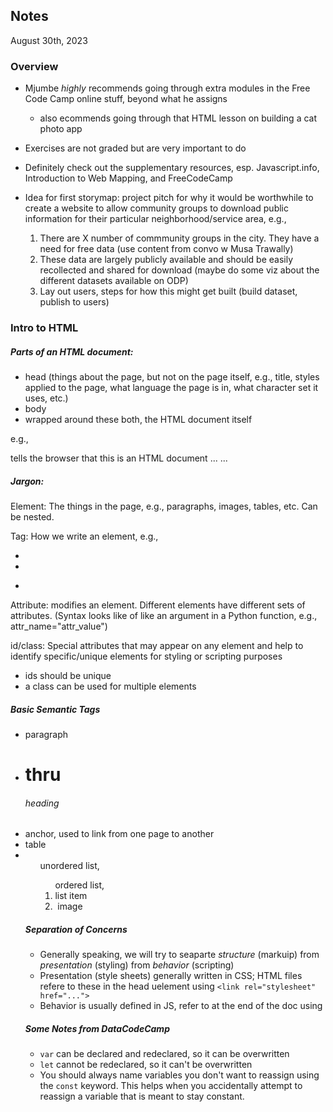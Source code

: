 ## Notes

August 30th, 2023

### Overview
- Mjumbe *highly* recommends going through extra modules in the Free Code Camp online stuff, beyond what he assigns
    - also ecommends going through that HTML lesson on building a cat photo app 
- Exercises are not graded but are very important to do
- Definitely check out the supplementary resources, esp. Javascript.info, Introduction to Web Mapping, and FreeCodeCamp

- Idea for first storymap: project pitch for why it would be worthwhile to create a website to allow community groups to download public information for their particular neighborhood/service area, e.g.,
    1. There are X number of commmunity groups in the city. They have a need for free data (use content from convo w Musa Trawally)
    2. These data are largely publicly available and should be easily recollected and shared for download (maybe do some viz about the different datasets available on ODP)
    3. Lay out users, steps for how this might get built (build dataset, publish to users)


### Intro to HTML

##### Parts of an HTML document:
- head (things about the page, but not on the page itself, e.g., title, styles applied to the page, what language the page is in, what character set it uses, etc.)
- body
- wrapped around these both, the HTML document itself

e.g., 

<!doctype html> tells the browser that this is an HTML document
<html>
<head>
...
</head>
<body>
...
</body>
</html>

##### Jargon:
Element: The things in the page, e.g., paragraphs, images, tables, etc. Can be nested.

Tag: How we write an element, e.g.,
- <html>
- <body>
- <p>

Attribute: modifies an element. Different elements have different sets of attributes. (Syntax looks like of like an argument in a Python function, e.g., attr_name="attr_value")

id/class: Special attributes that may appear on any element and help to identify specific/unique elements for styling or scripting purposes
- ids should be unique
- a class can be used for multiple elements

##### Basic Semantic Tags
- <p> paragraph
- <h1> thru <h6> heading
- <a> anchor, used to link from one page to another
- <table> table
- <ul> unordered list, <ol> ordered list, <li> list item
- <img> image

##### Separation of Concerns
- Generally speaking, we will try to seaparte *structure* (markuip) from *presentation* (styling) from *behavior* (scripting)
- Presentation (style sheets) generally written in CSS; HTML files refere to these in the head uelement using `<link rel="stylesheet" href="...">`
- Behavior is usually defined in JS, refer to at the end of the doc using <script src="..."></script> 


##### Some Notes from DataCodeCamp
- `var` can be declared and redeclared, so it can be overwritten
- `let` cannot be redeclared, so it can't be overwritten
- You should always name variables you don't want to reassign using the `const` keyword. This helps when you accidentally attempt to reassign a variable that is meant to stay constant.